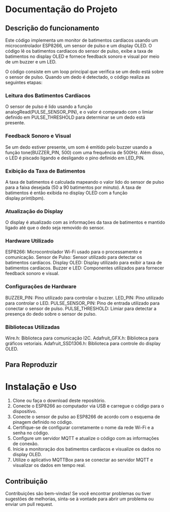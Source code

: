 # Documentação do Projeto

## Descrição do funcionamento
Este código implementa um monitor de batimentos cardíacos usando um microcontrolador ESP8266, um sensor de pulso e um display OLED. O código lê os batimentos cardíacos do sensor de pulso, exibe a taxa de batimentos no display OLED e fornece feedback sonoro e visual por meio de um buzzer e um LED.

O código consiste em um loop principal que verifica se um dedo está sobre o sensor de pulso. Quando um dedo é detectado, o código realiza as seguintes etapas:

### Leitura dos Batimentos Cardíacos
O sensor de pulso é lido usando a função analogRead(PULSE_SENSOR_PIN), e o valor é comparado com o limiar definido em PULSE_THRESHOLD para determinar se um dedo está presente.

### Feedback Sonoro e Visual
Se um dedo estiver presente, um som é emitido pelo buzzer usando a função tone(BUZZER_PIN, 500) com uma frequência de 500Hz. Além disso, o LED é piscado ligando e desligando o pino definido em LED_PIN.

### Exibição da Taxa de Batimentos
A taxa de batimentos é calculada mapeando o valor lido do sensor de pulso para a faixa desejada (50 a 90 batimentos por minuto). A taxa de batimentos é então exibida no display OLED com a função display.print(bpm).

### Atualização do Display
O display é atualizado com as informações da taxa de batimentos e mantido ligado até que o dedo seja removido do sensor.

### Hardware Utilizado
ESP8266: Microcontrolador Wi-Fi usado para o processamento e comunicação.
Sensor de Pulso: Sensor utilizado para detectar os batimentos cardíacos.
Display OLED: Display utilizado para exibir a taxa de batimentos cardíacos.
Buzzer e LED: Componentes utilizados para fornecer feedback sonoro e visual.

### Configurações de Hardware
BUZZER_PIN: Pino utilizado para controlar o buzzer.
LED_PIN: Pino utilizado para controlar o LED.
PULSE_SENSOR_PIN: Pino de entrada utilizado para conectar o sensor de pulso.
PULSE_THRESHOLD: Limiar para detectar a presença do dedo sobre o sensor de pulso.

### Bibliotecas Utilizadas
Wire.h: Biblioteca para comunicação I2C.
Adafruit_GFX.h: Biblioteca para gráficos vetoriais.
Adafruit_SSD1306.h: Biblioteca para controle do display OLED.

## Para Reproduzir
# Instalação e Uso

1. Clone ou faça o download deste repositório.
3. Conecte o ESP8266 ao computador via USB e carregue o código para o dispositivo.
4. Conecte o sensor de pulso ao ESP8266 de acordo com o esquema de pinagem definido no código.
5. Certifique-se de configurar corretamente o nome da rede Wi-Fi e a senha no código.
6. Configure um servidor MQTT e atualize o código com as informações de conexão.
7. Inicie a monitoração dos batimentos cardíacos e visualize os dados no display OLED.
8. Utilize o aplicativo MQTTBox para se conectar ao servidor MQTT e visualizar os dados em tempo real.

## Contribuição

Contribuições são bem-vindas! Se você encontrar problemas ou tiver sugestões de melhorias, sinta-se à vontade para abrir um problema ou enviar um pull request.


